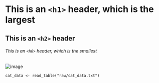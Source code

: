 # This is an `<h1>` header, which is the largest
## This is an `<h2>` header
###### This is an `<h6>` header, which is the smallest


![image](https://user-images.githubusercontent.com/91294567/174486064-67915331-ff33-4884-a6b7-77472c4459dd.png)

```
cat_data <- read_table("raw/cat_data.txt")
```
